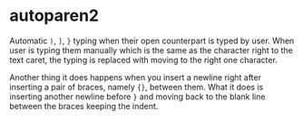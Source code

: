 # autoparen2

Automatic `)`, `]`, `}` typing when their open counterpart is typed by user.
When user is typing them manually which is the same as the character right to the text caret, the typing is replaced with moving to the right one character.

Another thing it does happens when you insert a newline right after inserting a pair of braces, namely `{}`, between them. What it does is inserting another newline before `}` and moving back to the blank line between the braces keeping the indent.
